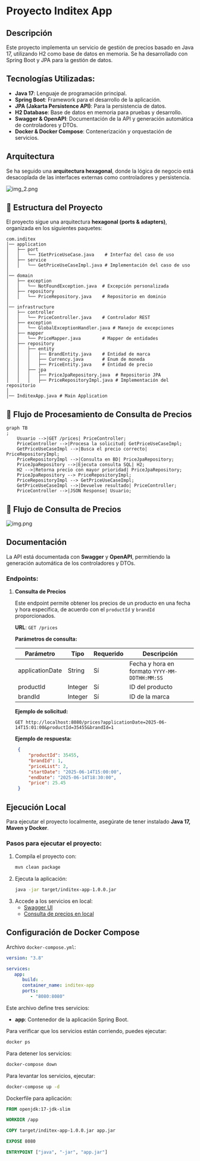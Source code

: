 # Proyecto Inditex App

## Descripción

Este proyecto implementa un servicio de gestión de precios basado en Java 17, utilizando H2 como base de datos en
memoria. Se ha desarrollado con Spring Boot y JPA para la gestión de datos.

## Tecnologías Utilizadas:

- **Java 17**: Lenguaje de programación principal.
- **Spring Boot**: Framework para el desarrollo de la aplicación.
- **JPA (Jakarta Persistence API)**: Para la persistencia de datos.
- **H2 Database**: Base de datos en memoria para pruebas y desarrollo.
- **Swagger & OpenAPI**: Documentación de la API y generación automática de controladores y DTOs.
- **Docker & Docker Compose**: Contenerización y orquestación de servicios.

## Arquitectura

Se ha seguido una **arquitectura hexagonal**, donde la lógica de negocio está desacoplada de las interfaces externas
como controladores y persistencia.

![img_2.png](images/img_2.png)

## 📂 Estructura del Proyecto

El proyecto sigue una arquitectura **hexagonal (ports & adapters)**, organizada en los siguientes paquetes:

```
com.inditex
│── application
│   ├── port
│   │   └── IGetPriceUseCase.java    # Interfaz del caso de uso
│   ├── service
│   │   └── GetPriceUseCaseImpl.java # Implementación del caso de uso
│
│── domain
│   ├── exception
│   │   └── NotFoundException.java  # Excepción personalizada
│   ├── repository
│   │   └── PriceRepository.java    # Repositorio en dominio
│
│── infrastructure
│   ├── controller
│   │   └── PriceController.java    # Controlador REST
│   ├── exception
│   │   └── GlobalExceptionHandler.java # Manejo de excepciones
│   ├── mapper
│   │   └── PriceMapper.java        # Mapper de entidades
│   ├── repository
│   │   ├── entity
│   │   │   ├── BrandEntity.java    # Entidad de marca
│   │   │   ├── Currency.java       # Enum de moneda
│   │   │   ├── PriceEntity.java    # Entidad de precio
│   │   ├── jpa
│   │   │   ├── PriceJpaRepository.java  # Repositorio JPA
│   │   │   ├── PriceRepositoryImpl.java # Implementación del repositorio
│
│── InditexApp.java # Main Application
```

## 🔄 Flujo de Procesamiento de Consulta de Precios

```mermaid
graph TB
;
    Usuario -->|GET /prices| PriceController;
    PriceController -->|Procesa la solicitud| GetPriceUseCaseImpl;
    GetPriceUseCaseImpl -->|Busca el precio correcto| PriceRepositoryImpl;
    PriceRepositoryImpl -->|Consulta en BD| PriceJpaRepository;
    PriceJpaRepository -->|Ejecuta consulta SQL| H2;
    H2 -->|Retorna precio con mayor prioridad| PriceJpaRepository;
    PriceJpaRepository --> PriceRepositoryImpl;
    PriceRepositoryImpl --> GetPriceUseCaseImpl;
    GetPriceUseCaseImpl -->|Devuelve resultado| PriceController;
    PriceController -->|JSON Response| Usuario;

```

## 🔄 Flujo de Consulta de Precios

![img.png](images/img.png)

## Documentación

La API está documentada con **Swagger** y **OpenAPI**, permitiendo la generación automática de los controladores y DTOs.

### Endpoints:

1. **Consulta de Precios**

   Este endpoint permite obtener los precios de un producto en una fecha y hora específica, de acuerdo con
   el `productId` y `brandId` proporcionados.

   **URL**:
   `GET /prices`

   **Parámetros de consulta:**

   | Parámetro       | Tipo     | Requerido | Descripción |
   |---------------|---------|----------|-------------|
   | applicationDate | String  | Sí       | Fecha y hora en formato `YYYY-MM-DDTHH:MM:SS` |
   | productId      | Integer | Sí       | ID del producto |
   | brandId        | Integer | Sí       | ID de la marca |

   **Ejemplo de solicitud:**
   ```http
   GET http://localhost:8080/prices?applicationDate=2025-06-14T15:01:00&productId=35455&brandId=1
   ```

   **Ejemplo de respuesta:**
   ```json
    {
        "productId": 35455,
        "brandId": 1,
        "priceList": 2,
        "startDate": "2025-06-14T15:00:00",
        "endDate": "2025-06-14T18:30:00",
        "price": 25.45
    }
   ```
   
## Ejecución Local

Para ejecutar el proyecto localmente, asegúrate de tener instalado **Java 17, Maven y Docker**.

### Pasos para ejecutar el proyecto:

1. Compila el proyecto con:
   ```sh
   mvn clean package
   ```
2. Ejecuta la aplicación:
   ```sh
   java -jar target/inditex-app-1.0.0.jar
   ```
3. Accede a los servicios en local:
    - [Swagger UI](http://localhost:8080/swagger-ui/index.html)
    - [Consulta de precios en local](http://localhost:8080/prices?applicationDate=2025-06-14T15:01:00&productId=35455&brandId=1)

## Configuración de Docker Compose

Archivo `docker-compose.yml`:

```yaml
version: "3.8"

services:
   app:
      build: .
      container_name: inditex-app
      ports:
         - "8080:8080"
```

Este archivo define tres servicios:

- **app**: Contenedor de la aplicación Spring Boot.

Para verificar que los servicios están corriendo, puedes ejecutar:

```sh
docker ps
```

Para detener los servicios:

```sh
docker-compose down
```

Para levantar los servicios, ejecutar:

```sh
docker-compose up -d
```

Dockerfile para aplicación:

```dockerfile
FROM openjdk:17-jdk-slim

WORKDIR /app

COPY target/inditex-app-1.0.0.jar app.jar

EXPOSE 8080

ENTRYPOINT ["java", "-jar", "app.jar"]

```
